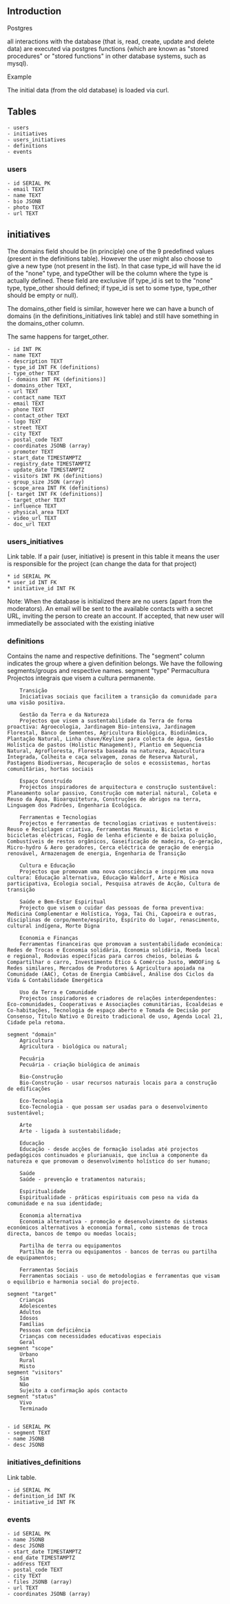 ## Introduction

Postgres

all interactions with the database (that is, read, create, update and delete data) are executed via postgres functions (which are known as "stored procedures" or "stored functions" in other database systems, such as mysql).

Example

The initial data (from the old database) is loaded via curl.

## Tables

    - users
    - initiatives
    - users_initiatives
    - definitions
    - events

### users

    - id SERIAL PK
    - email TEXT
    - name TEXT
    - bio JSONB
    - photo TEXT
    - url TEXT

## initiatives 

The domains field should be (in principle) one of the 9 predefined values (present in the definitions table). However the user might also choose to give a new type (not present in the list). In that case type_id will have the id of the "none" type, and typeOther will be the column where the type is actually defined. These field are exclusive (if type_id is set to the "none" type, type_other should defined; if type_id is set to some type, type_other should be empty or null).

The domains_other field is similar, however here we can have a bunch of domains (in the definitions_initiatives link table) and still have something in the domains_other column.

The same happens for target_other.





    - id INT PK
    - name TEXT
    - description TEXT
    - type_id INT FK (definitions)
    - type_other TEXT
    [- domains INT FK (definitions)]
    - domains_other TEXT,
    - url TEXT
    - contact_name TEXT
    - email TEXT
    - phone TEXT
    - contact_other TEXT
    - logo TEXT
    - street TEXT
    - city TEXT
    - postal_code TEXT
    - coordinates JSONB (array)
    - promoter TEXT
    - start_date TIMESTAMPTZ
    - registry_date TIMESTAMPTZ
    - update_date TIMESTAMPTZ
    - visitors INT FK (definitions)
    - group_size JSON (array)
    - scope_area INT FK (definitions)
    [- target INT FK (definitions)]
    - target_other TEXT
    - influence TEXT
    - physical_area TEXT
    - video_url TEXT
    - doc_url TEXT

### users_initiatives

Link table. If a pair (user, initiative) is present in this table it means the user is responsible for the project (can change the data for that project)

    * id SERIAL PK
    * user_id INT FK
    * initiative_id INT FK

Note: When the database is initialized there are no users (apart from the moderators). An email will be sent to the available contacts with a secret URL, inviting the person to create an account. If accepted, that new user will immediatelly be associated with the existing iniative


### definitions

Contains the name and respective definitions. The "segment" column indicates the group where a given definition belongs. We have the following segments/groups and respective names.
    segment "type"
        Permacultura
        Projectos integrais que visem a cultura permanente.
        
        Transição
        Iniciativas sociais que facilitem a transição da comunidade para uma visão positiva.

        Gestão da Terra e da Natureza
        Projectos que visem a sustentabilidade da Terra de forma proactiva: Agroecologia, Jardinagem Bio-intensiva, Jardinagem Florestal, Banco de Sementes, Agricultura Biológica, Biodinâmica, Plantação Natural, Linha chave/Keyline para colecta de água, Gestão Holística de pastos (Holistic Management), Plantio em Sequencia Natural, Agrofloresta, Floresta baseada na natureza, Aquacultura Integrada, Colheita e caça selvagem, zonas de Reserva Natural, Pastagens Biodiversas, Recuperação de solos e ecossistemas, hortas comunitárias, hortas sociais

        Espaço Construído
        Projectos inspiradores de arquitectura e construção sustentável: Planeamento solar passivo, Construção com material natural, Coleta e Reuso da Água, Bioarquitetura, Construções de abrigos na terra, Linguagem dos Padrões, Engenharia Ecológica.

        Ferramentas e Tecnologias
        Projectos e ferramentas de tecnologias criativas e sustentáveis: Reuso e Reciclagem criativa, Ferramentas Manuais, Bicicletas e bicicletas eléctricas, Fogão de lenha eficiente e de baixa poluição, Combustíveis de restos orgânicos, Gaseificação de madeira, Co-geração, Micro-hydro & Aero geradores, Cerca eléctrica de geração de energia renovável, Armazenagem de energia, Engenharia de Transição

        Cultura e Educação
        Projectos que promovam uma nova consciência e inspirem uma nova cultura: Educação alternativa, Educação Waldorf, Arte e Música participativa, Ecologia social, Pesquisa através de Acção, Cultura de transição

        Saúde e Bem-Estar Espiritual
        Projecto que visem o cuidar das pessoas de forma preventiva: Medicina Complementar e Holística, Yoga, Tai Chi, Capoeira e outras, disciplinas de corpo/mente/espírito, Espírito do lugar, renascimento, cultural indígena, Morte Digna

        Economia e Finanças
        Ferramentas financeiras que promovam a sustentabilidade económica: Redes de Trocas e Economia solidária, Economia solidária, Moeda local e regional, Rodovias específicas para carros cheios, boleias & Compartilhar o carro, Investimento Ético & Comércio Justo, WWOOFing & Redes similares, Mercados de Produtores & Agricultura apoiada na Comunidade (AAC), Cotas de Energia Cambiável, Análise dos Ciclos da Vida & Contabilidade Emergética

        Uso da Terra e Comunidade
        Projectos inspiradores e criadores de relações interdependentes: Eco-comunidades, Cooperativas e Associações comunitárias, Ecoaldeias e Co-habitações, Tecnologia de espaço aberto e Tomada de Decisão por Consenso, Título Nativo e Direito tradicional de uso, Agenda Local 21, Cidade pela retoma.

    segment "domain"
        Agricultura
        Agricultura - biológica ou natural; 

        Pecuária
        Pecuária - criação biológica de animais

        Bio-Construção
        Bio-Construção - usar recursos naturais locais para a construção de edificações

        Eco-Tecnologia
        Eco-Tecnologia - que possam ser usadas para o desenvolvimento sustentável;

        Arte
        Arte - ligada à sustentabilidade;

        Educação
        Educação - desde acções de formação isoladas até projectos pedagógicos continuados e plurianuais, que inclua a componente da natureza e que promovam o desenvolvimento holístico do ser humano; 

        Saúde
        Saúde - prevenção e tratamentos naturais;

        Espiritualidade
        Espiritualidade - práticas espirituais com peso na vida da comunidade e na sua identidade;

        Economia alternativa
        Economia alternativa - promoção e desenvolvimento de sistemas económicos alternativos à economia formal, como sistemas de troca directa, bancos de tempo ou moedas locais;

        Partilha de terra ou equipamentos
        Partilha de terra ou equipamentos - bancos de terras ou partilha de equipamentos;

        Ferramentas Sociais
        Ferramentas sociais - uso de metodologias e ferramentas que visam o equilíbrio e harmonia social do projecto. 

    segment "target"
        Crianças
        Adolescentes
        Adultos
        Idosos
        Famílias
        Pessoas com deficiência
        Crianças com necessidades educativas especiais
        Geral
    segment "scope"
        Urbano
        Rural
        Misto
    segment "visitors"
        Sim
        Não
        Sujeito a confirmação após contacto
    segment "status"
        Vivo
        Terminado


    - id SERIAL PK
    - segment TEXT
    - name JSONB
    - desc JSONB

### initiatives_definitions

Link table. 

    - id SERIAL PK
    - definition_id INT FK
    - initiative_id INT FK

### events

    - id SERIAL PK
    - name JSONB
    - desc JSONB
    - start_date TIMESTAMPTZ
    - end_date TIMESTAMPTZ
    - address TEXT
    - postal_code TEXT
    - city TEXT
    - files JSONB (array)
    - url TEXT
    - coordinates JSONB (array)
